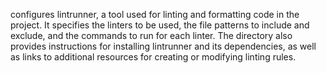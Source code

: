 configures lintrunner, a tool used for linting and formatting code in the project. It specifies the linters to be used, the file patterns to include and exclude, and the commands to run for each linter. The directory also provides instructions for installing lintrunner and its dependencies, as well as links to additional resources for creating or modifying linting rules.